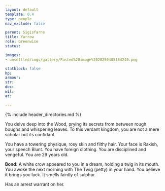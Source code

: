 ```yaml
---
layout: default
template: 0.4
type: people
nav_exclude: false

parent: Sigisfarne
title: Yarrow
role: Greenwise
status: 

images:
- unsettled/imgs/gallery/Pasted%20image%2020250405154240.png

statblock: false
hp: 
armour: 
str: 
dex: 
wil: 
at: 

---
```


{% include header_directories.md %}

You delve deep into the Wood, prying its secrets from between rough boughs and whispering leaves. To this verdant kingdom, you are not a mere scholar but its confidant.  

You have a towering physique, rosy skin and filthy hair. Your face is Rakish, your speech Blunt. You have foreign clothing. You are disciplined and vengeful. You are 29 years old.

**Bond:** A white crow appeared to you in a dream, holding a twig in its mouth. You awoke the next morning with The Twig (petty) in your hand. You believe it brings you luck. It smells faintly of sulphur.

Has an arrest warrant on her.

